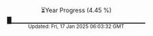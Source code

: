 <p align="center">
⏳Year Progress (4.45 %)<br>
█▁▁▁▁▁▁▁▁▁▁▁▁▁▁▁▁▁▁▁▁▁▁▁▁▁▁▁▁▁ <br>
<sub>Updated: Fri, 17 Jan 2025 06:03:32 GMT</sub>
</p>

